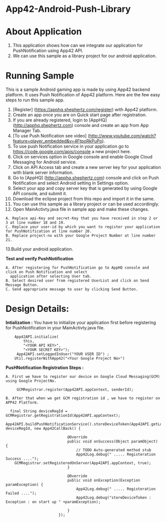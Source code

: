 App42-Android-Push-Library
==========================


# About Application

1. This application shows how can we integrate our application for PushNotification using App42 API.
2. We can use this sample as a library project for our android application.

# Running Sample

This is a sample Android gaming app is made by using App42 backend platform. It uses Push Notification of App42 platform.
Here are the few easy steps to run this sample app.

1. [Register] (https://apphq.shephertz.com/register) with App42 platform.
2. Create an app once you are on Quick start page after registration.
3. If you are already registered, login to [AppHQ] (http://apphq.shephertz.com) console and create an app from App Manager Tab.
4. [To use Push Notification see video] (http://www.youtube.com/watch?feature=player_embedded&v=4FtpoRkPuPo).
5. To use push Notification service in your application go to https://code.google.com/apis/console a new project here.
6. Click on services option in Google console and enable Google Cloud Messaging for Android service.
7. Click on API Access tab and create a new server key for your application with blank server information.
8. Go to [AppHQ] (http://apphq.shephertz.com) console and click on Push Notification and select Android setting in Settings option.
9. Select your app and copy server key that is generated by using Google API console, and submit it.
10. Download the eclipse project from this repo and import it in the same.
11. You can use this sample as a library project or can be used accordingly.
12. Open MainActivty.java file in sample app and make these changes.

```
A. Replace api-Key and secret-Key that you have received in step 2 or 3 at line number 18 and 19.
C. Replace your user-id by which you want to register your application for PushNotification at line number 20.
B. Replace project-no with your Google Project Number at line number 21.
```
13.Build your android application.

__Test and verify PushNotification__
  
```
A. After registering for PushNotification go to AppHQ console and click on Push Notification and select 
  application after selecting User tab.
B. Select desired user from registered UserList and click on Send Message Button.
C. Send appropriate message to user by clicking Send Button.
```


# Design Details:
__Intialization :__ You have to initialize  your application first before registering for PushNotification in your MainActivty.java file.

```
    App42API.initialize(
        this,
        "<YOUR API KEY>",
        "<YOUR SECRET KEY>");
     App42API.setLoggedInUser("YOUR USER ID") ;
    Util.registerWithApp42("<Your Google Project No>")
```
__PusHNotification Registration Steps :__
  
```
A. First we have to register our device on Google Cloud Messaging(GCM) using Google ProjectNo.
     
     GCMRegistrar.register(App42API.appContext, senderId);
     
B. After that when we get GCM registration id , we have to register on APP42 Platform.
 
  final String deviceRegId = GCMRegistrar.getRegistrationId(App42API.appContext);
  App42API.buildPushNotificationService().storeDeviceToken(App42API.getLoggedInUser(), deviceRegId, new App42CallBack() {

                            @Override
                            public void onSuccess(Object paramObject) {
                                // TODO Auto-generated method stub
                                App42Log.debug(" ..... Registeration Success ....");
    GCMRegistrar.setRegisteredOnServer(App42API.appContext, true);
                            }

                            @Override
                            public void onException(Exception paramException) {
                                App42Log.debug(" ..... Registeration Failed ....");
                                App42Log.debug("storeDeviceToken : Exception : on start up " +paramException);

                            }
                        });

```
